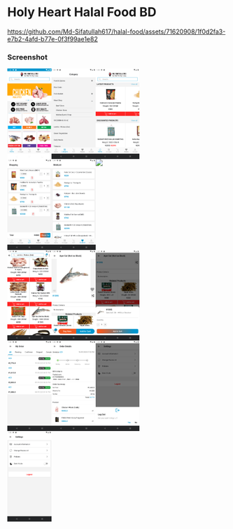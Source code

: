 # Holy Heart Halal Food BD


https://github.com/Md-Sifatullah617/halal-food/assets/71620908/1f0d2fa3-e7b2-4afd-b77e-0f3f99ae1e82


### Screenshot
<div style="display: flex;  flex-wrap: wrap;">
    <img src="screenshot/1.png" width="20%" />
    <img src="screenshot/2.png" width="20%" />
    <img src="screenshot/3.png" width="20%" />
</div>
<div style="display: flex;  flex-wrap: wrap;">
    <img src="screenshot/4.png" width="20%" />
    <img src="screenshot/5.png" width="20%" />
    <img src="screenshot/6.png" width="20%" />
</div>
<div style="display: flex;  flex-wrap: wrap;">
    <img src="screenshot/7.png" width="20%" />
    <img src="screenshot/8.png" width="20%" />
    <img src="screenshot/10.png" width="20%" />
</div>
<div style="display: flex;  flex-wrap: wrap;">
    <img src="screenshot/11.png" width="20%" />
    <img src="screenshot/12.png" width="20%" />
    <img src="screenshot/13.png" width="20%" />
</div>
<div style="display: flex;  flex-wrap: wrap;">
    <img src="screenshot/14.png" width="20%" />
    </div>




